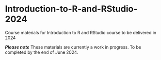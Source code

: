 # Introduction-to-R-and-RStudio-2024
Course materials for Introduction to R and RStudio course to be delivered in 2024

***Please note*** These materials are currently a work in progress. To be completed by the end of June 2024.  
